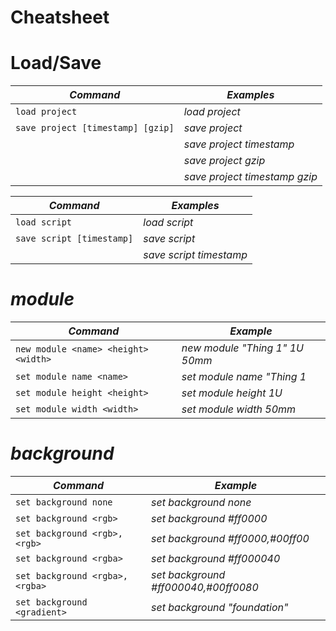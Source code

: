 # Cheatsheet

# Load/Save

| _Command_                         | _Examples_                          |
|-----------------------------------|-------------------------------------|
| `load project`                    | _load project_                      |
| `save project [timestamp] [gzip]` | _save project_                      |
|                                   | _save project timestamp_            |
|                                   | _save project gzip_                 |
|                                   | _save project timestamp gzip_       |


| _Command_                         | _Examples_                          |
|-----------------------------------|-------------------------------------|
| `load script`                     | _load script_                       |
| `save script [timestamp]`         | _save script_                       |
|                                   | _save script timestamp_             |


# _module_

| _Command_                            | _Example_                        |
|--------------------------------------|----------------------------------|
| `new module <name> <height> <width>` | _new module "Thing 1" 1U 50mm_   |
| `set module name <name>`             | _set module name "Thing 1_       |
| `set module height <height>`         | _set module height 1U_           |
| `set module width <width>`           | _set module width 50mm_          | 


# _background_

| _Command_                            | _Example_                            |
|--------------------------------------|--------------------------------------|
| `set background none`                | _set background none_                | 
| `set background <rgb>`               | _set background #ff0000_             | 
| `set background <rgb>,<rgb>`         | _set background #ff0000,#00ff00_     | 
| `set background <rgba>`              | _set background #ff000040_           | 
| `set background <rgba>,<rgba>`       | _set background #ff000040,#00ff0080_ | 
| `set background <gradient>`          | _set background "foundation"_        | 
